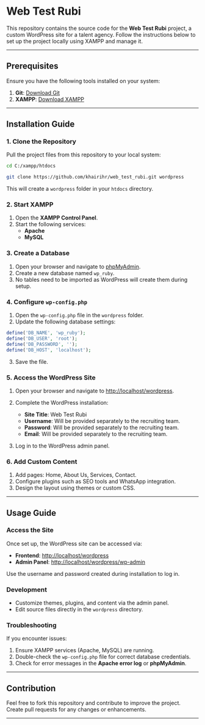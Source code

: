 # Web Test Rubi

This repository contains the source code for the **Web Test Rubi** project, a custom WordPress site for a talent agency. Follow the instructions below to set up the project locally using XAMPP and manage it.

---

## Prerequisites

Ensure you have the following tools installed on your system:

1. **Git**: [Download Git](https://git-scm.com/)
2. **XAMPP**: [Download XAMPP](https://www.apachefriends.org/)

---

## Installation Guide

### 1. Clone the Repository

Pull the project files from this repository to your local system:

```bash
cd C:/xampp/htdocs

git clone https://github.com/khairihr/web_test_rubi.git wordpress
```

This will create a `wordpress` folder in your `htdocs` directory.

### 2. Start XAMPP

1. Open the **XAMPP Control Panel**.
2. Start the following services:
   - **Apache**
   - **MySQL**

### 3. Create a Database

1. Open your browser and navigate to [phpMyAdmin](http://localhost/phpmyadmin).
2. Create a new database named `wp_ruby`.
3. No tables need to be imported as WordPress will create them during setup.

### 4. Configure `wp-config.php`

1. Open the `wp-config.php` file in the `wordpress` folder.
2. Update the following database settings:

```php
define('DB_NAME', 'wp_ruby');
define('DB_USER', 'root');
define('DB_PASSWORD', '');
define('DB_HOST', 'localhost');
```

3. Save the file.

### 5. Access the WordPress Site

1. Open your browser and navigate to [http://localhost/wordpress](http://localhost/wordpress).
2. Complete the WordPress installation:
   - **Site Title**: Web Test Rubi
   - **Username**: Will be provided separately to the recruiting team.
   - **Password**: Will be provided separately to the recruiting team.
   - **Email**: Will be provided separately to the recruiting team.

3. Log in to the WordPress admin panel.

### 6. Add Custom Content

1. Add pages: Home, About Us, Services, Contact.
2. Configure plugins such as SEO tools and WhatsApp integration.
3. Design the layout using themes or custom CSS.

---

## Usage Guide

### Access the Site
Once set up, the WordPress site can be accessed via:

- **Frontend**: [http://localhost/wordpress](http://localhost/wordpress)
- **Admin Panel**: [http://localhost/wordpress/wp-admin](http://localhost/wordpress/wp-admin)

Use the username and password created during installation to log in.

### Development
- Customize themes, plugins, and content via the admin panel.
- Edit source files directly in the `wordpress` directory.

### Troubleshooting

If you encounter issues:

1. Ensure XAMPP services (Apache, MySQL) are running.
2. Double-check the `wp-config.php` file for correct database credentials.
3. Check for error messages in the **Apache error log** or **phpMyAdmin**.

---

## Contribution

Feel free to fork this repository and contribute to improve the project. Create pull requests for any changes or enhancements.

---
